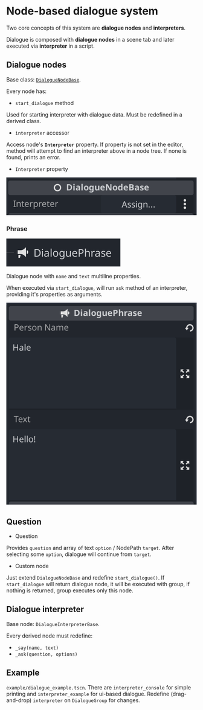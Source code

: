 # Node-based dialogue system

Two core concepts of this system are **dialogue nodes** and **interpreters**.

Dialogue is composed with **dialogue nodes** in a scene tab and later executed via **interpreter** in a script.

## Dialogue nodes
Base class: [`DialogueNodeBase`](./dialogue_node_base.gd).

Every node has:
- `start_dialogue` method

Used for starting interpreter with dialogue data.
Must be redefined in a derived class.

- `interpreter` accessor

Access node's **`Interpreter`** property. If property is not set in the editor, method will attempt to find an interpreter above in a node tree. If none is found, prints an error.

- `Interpreter` property

![](./imgs/node_interpreter.png)

### Phrase
![](./imgs/phrase_node.png)

Dialogue node with `name` and `text` multiline properties.

When executed via `start_dialogue`, will run `ask` method of an interpreter, providing it's properties as arguments.

![](./imgs/phrase_props.png)

## Question


- Question

Provides `question` and array of text `option` / NodePath `target`.
After selecting some `option`, dialogue will continue from `target`.

- Custom node

Just extend `DialogueNodeBase` and redefine `start_dialogue()`.
If `start_dialogue` will return dialogue node, it will be executed with group, if nothing is returned, group executes only this node.

## Dialogue interpreter
Base node: `DialogueInterpreterBase`.

Every derived node must redefine:
- `_say(name, text)`
- `_ask(question, options)`

## Example
`example/dialogue_example.tscn`.
There are `interpreter_console` for simple printing
and `interpreter_example` for ui-based dialogue.
Redefine (drag-and-drop) `interpreter` on `DialogueGroup` for changes.
